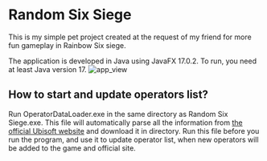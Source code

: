 # Random Six Siege
This is my simple pet project created at the request of my friend for more fun gameplay in Rainbow Six siege.

The application is developed in Java using JavaFX 17.0.2. To run, you need at least Java version 17.
![app_view](https://github.com/Trymad1/random-six-siege/assets/137887620/725cd405-81b5-4d17-939c-085701b35fa6)

## How to start and update operators list?

Run OperatorDataLoader.exe in the same directory as Random Six Siege.exe. This file will automatically parse all the information from [the official Ubisoft website](https://www.ubisoft.com/en-us/game/rainbow-six/siege/game-info/operators) and download it in directory. Run this file before you run the program, and use it to update operator list, when new operators will be added to the game and official site.

